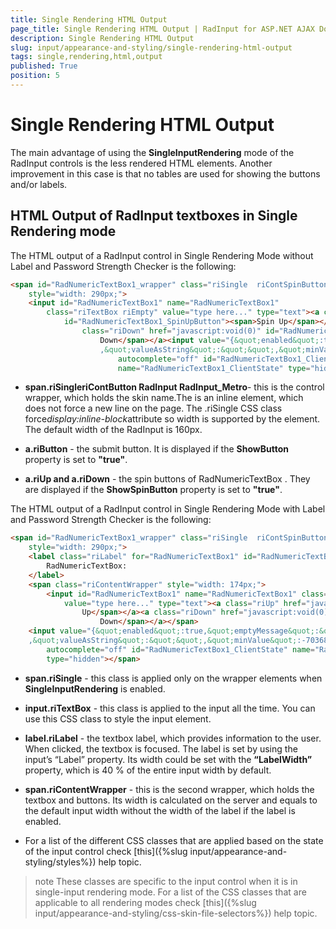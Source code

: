 ```yaml
---
title: Single Rendering HTML Output
page_title: Single Rendering HTML Output | RadInput for ASP.NET AJAX Documentation
description: Single Rendering HTML Output
slug: input/appearance-and-styling/single-rendering-html-output
tags: single,rendering,html,output
published: True
position: 5
---
```


# Single Rendering HTML Output



The main advantage of using the **SingleInputRendering** mode of the RadInput controls is the less rendered HTML elements. Another improvement in this case is that no tables are used for showing the buttons and/or labels.

## HTML Output of RadInput textboxes in Single Rendering mode

The HTML output of a RadInput control in Single Rendering Mode without Label and Password Strength Checker is the following:

````HTML
<span id="RadNumericTextBox1_wrapper" class="riSingle  riContSpinButtons RadInput RadInput_Metro"
	style="width: 290px;">
	<input id="RadNumericTextBox1" name="RadNumericTextBox1"
		class="riTextBox riEmpty" value="type here..." type="text"><a class="riUp" href="javascript:void(0)"
			id="RadNumericTextBox1_SpinUpButton"><span>Spin Up</span></a><a
				class="riDown" href="javascript:void(0)" id="RadNumericTextBox1_SpinDownButton"><span>Spin
					Down</span></a><input value="{&quot;enabled&quot;:true,&quot;emptyMessage&quot;:&quot;type here...&quot;,&quot;validationText&quot;:&quot;&quot;
					,&quot;valueAsString&quot;:&quot;&quot;,&quot;minValue&quot;:-70368744177664,&quot;maxValue&quot;:70368744177664}"
						autocomplete="off" id="RadNumericTextBox1_ClientState"
						name="RadNumericTextBox1_ClientState" type="hidden"></span>
````



* **span.riSingleriContButton RadInput RadInput_Metro**- this is the control wrapper, which holds the skin name.The <span> is an inline element, which does not force a new line on the page. The .riSingle CSS class force*display:inline-block*attribute so width is supported by the <span> element. The default width of the RadInput is 160px.

* **a.riButton** - the submit button. It is displayed if the **ShowButton** property is set to **"true"**.

* **a.riUp and a.riDown** - the spin buttons of RadNumericTextBox . They are displayed if the **ShowSpinButton** property is set to **"true"**.

The HTML output of a RadInput control in Single Rendering Mode with Label and Password Strength Checker is the following:

````HTML
<span id="RadNumericTextBox1_wrapper" class="riSingle  riContSpinButtons RadInput RadInput_Metro"
	style="width: 290px;">
	<label class="riLabel" for="RadNumericTextBox1" id="RadNumericTextBox1_Label" style="width: 116px;">
		RadNumericTextBox:
	</label>
	<span class="riContentWrapper" style="width: 174px;">
		<input id="RadNumericTextBox1" name="RadNumericTextBox1" class="riTextBox riEmpty"
			value="type here..." type="text"><a class="riUp" href="javascript:void(0)" id="RadNumericTextBox1_SpinUpButton"><span>Spin
				Up</span></a><a class="riDown" href="javascript:void(0)" id="RadNumericTextBox1_SpinDownButton"><span>Spin
					Down</span></a></span>
	<input value="{&quot;enabled&quot;:true,&quot;emptyMessage&quot;:&quot;type here...&quot;,&quot;validationText&quot;:&quot;&quot;
	,&quot;valueAsString&quot;:&quot;&quot;,&quot;minValue&quot;:-70368744177664,&quot;maxValue&quot;:70368744177664}"
		autocomplete="off" id="RadNumericTextBox1_ClientState" name="RadNumericTextBox1_ClientState"
		type="hidden"></span>
````



* **span.riSingle** - this class is applied only on the wrapper elements when **SingleInputRendering** is enabled.

* **input.riTextBox** - this class is applied to the input all the time. You can use this CSS class to style the input element.

* **label.riLabel** - the textbox label, which provides information to the user. When clicked, the textbox is focused. The label is set by using the input’s “Label” property. Its width could be set with the **“LabelWidth”** property, which is 40 % of the entire input width by default.

* **span.riContentWrapper** - this is the second wrapper, which holds the textbox and buttons. Its width is calculated on the server and equals to the default input width without the width of the label if the label is enabled.

* For a list of the different CSS classes that are applied based on the state of the input control check [this]({%slug input/appearance-and-styling/styles%}) help topic.

>note These classes are specific to the input control when it is in single-input rendering mode.	For a list of the CSS classes that are applicable to all rendering modes check [this]({%slug input/appearance-and-styling/css-skin-file-selectors%}) help topic.
>

